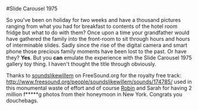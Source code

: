 #Slide Carousel 1975

So you've been on holiday for two weeks and have a thousand pictures ranging from what you had for breakfast to contents of the hotel room fridge but what to do with them?
Once upon a time your grandfather would have gathered the family into the front-room to sit through hours and hours of interminable slides. Sadly since the rise of the digital camera and smart phone those precious family moments have been lost to the past. Or have they? __Yes__.
But you __can__ emulate the experience with the Slide Carousel 1975 gallery toy thing. I haven't thought the title through obviously. 

Thanks to [soundslikewillem](http://www.freesound.org/people/soundslikewillem) on FreeSound.org for the royalty free track: http://www.freesound.org/people/soundslikewillem/sounds/174785/ used in this monumental waste of effort and of course [Robin](https://github.com/robinnorth) and Sarah for having 2 million f*****g photos from their honeymoon in New York. Congrats you douchebags.
